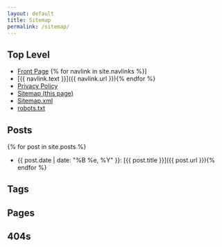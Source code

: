 ```yaml
---
layout: default
title: Sitemap
permalink: /sitemap/
---
```


## Top Level

* [Front Page](/index.html)
{% for navlink in site.navlinks %}]
* [{{ navlink.text }}]({{ navlink.url }}){% endfor %}
* [Privacy Policy](/privacy/)
* [Sitemap (this page)](/sitemap/)
* [Sitemap.xml](/sitemap.xml)
* [robots.txt](/robots.txt)

## Posts

{% for post in site.posts %}
* {{ post.date | date: "%B %e, %Y" }}: [{{ post.title }}]({{ post.url }}){% endfor %}

## Tags

## Pages

## 404s
